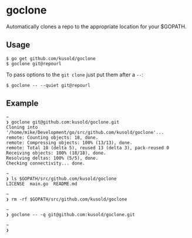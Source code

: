 # goclone
Automatically clones a repo to the appropriate location for your $GOPATH.

## Usage
```
$ go get github.com/kusold/goclone
$ goclone git@repourl
```

To pass options to the `git clone` just put them after a `--`:
```
$ goclone -- --quiet git@repourl
```

## Example
```
~
❯ goclone git@github.com:kusold/goclone.git
Cloning into '/home/mike/Development/go/src/github.com/kusold/goclone'...
remote: Counting objects: 18, done.
remote: Compressing objects: 100% (13/13), done.
remote: Total 18 (delta 5), reused 13 (delta 3), pack-reused 0
Receiving objects: 100% (18/18), done.
Resolving deltas: 100% (5/5), done.
Checking connectivity... done.

~
❯ ls $GOPATH/src/github.com/kusold/goclone
LICENSE  main.go  README.md

~
❯ rm -rf $GOPATH/src/github.com/kusold/goclone

~
❯ goclone -- -q git@github.com:kusold/goclone.git

~
❯ 
```
